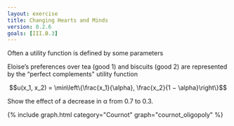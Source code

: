```yaml
---
layout: exercise
title: Changing Hearts and Minds
version: 0.2.6
goals: [III.B.3]
---
```



Often a utility function is defined 
by some parameters

Eloise’s preferences over tea (good 1) and biscuits (good 2) are represented by the “perfect
complements" utility function 

   $$u(x_1, x_2) = \min\left\{\frac{x_1}{\alpha}, \frac{x_2}{1 − \alpha}\right\}$$

   Show the effect of a decrease in α from $0.7$ to $0.3$.

  {% include graph.html category="Cournot" graph="cournot_oligopoly" %}
